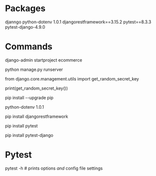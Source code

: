 # Packages
djanngo
python-dotenv 1.0.1
djangorestframework==3.15.2
pytest==8.3.3
pytest-django-4.9.0



# Commands
django-admin startproject ecommerce

python manage.py runserver

from django.core.management.utils import get_random_secret_key

print(get_random_secret_key())

pip install --upgrade pip

python-dotenv 1.0.1

pip install djangorestframework

pip install pytest

pip install pytest-django

# Pytest
pytest -h    # prints options _and_ config file settings